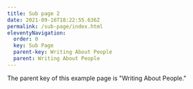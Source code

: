 ```yaml
---
title: Sub page 2
date: 2021-09-16T18:22:55.636Z
permalink: /sub-page/index.html
eleventyNavigation:
  order: 0
  key: Sub Page
  parent-key: Writing About People
  parent: Writing About People
---
```

The parent key of this example page is "Writing About People."